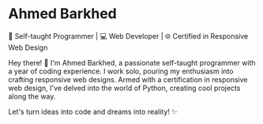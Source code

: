 # Ahmed Barkhed

🚀 Self-taught Programmer | 💻 Web Developer | 🌐 Certified in Responsive Web Design

Hey there! 👋 I'm Ahmed Barkhed, a passionate self-taught programmer with a year of coding experience. I work solo, pouring my enthusiasm into crafting responsive web designs. Armed with a certification in responsive web design, I've delved into the world of Python, creating cool projects along the way.

Let's turn ideas into code and dreams into reality! ✨
